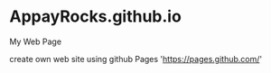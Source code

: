 # AppayRocks.github.io
My Web Page

create own web site using github Pages 'https://pages.github.com/'
